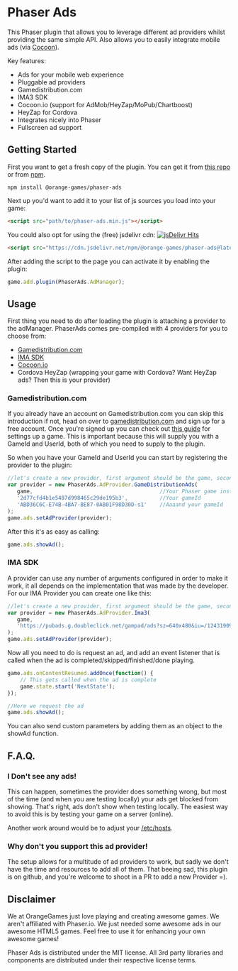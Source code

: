 Phaser Ads
==========
This Phaser plugin that allows you to leverage different ad providers whilst providing the same simple API.
Also allows you to easily integrate mobile ads (via [Cocoon](https://cocoon.io)).

Key features:
 - Ads for your mobile web experience
 - Pluggable ad providers
  - Gamedistribution.com
  - IMA3 SDK
  - Cocoon.io (support for AdMob/HeyZap/MoPub/Chartboost)
  - HeyZap for Cordova
 - Integrates nicely into Phaser
 - Fullscreen ad support

Getting Started
---------------
First you want to get a fresh copy of the plugin. You can get it from [this repo](https://github.com/orange-games/phaser-ads/releases) or from [npm](https://www.npmjs.com/package/@orange-games/phaser-ads).
```
npm install @orange-games/phaser-ads
```

Next up you'd want to add it to your list of js sources you load into your game:
```html
<script src="path/to/phaser-ads.min.js"></script>
```

You could also opt for using the (free) jsdelivr cdn: [![jsDelivr Hits](https://data.jsdelivr.com/v1/package/npm/@orange-games/phaser-ads/badge)](https://www.jsdelivr.com/package/npm/@orange-games/phaser-ads)
```html
<script src="https://cdn.jsdelivr.net/npm/@orange-games/phaser-ads@latest/build/phaser-ads.min.js"></script>
```

After adding the script to the page you can activate it by enabling the plugin:
```javascript
game.add.plugin(PhaserAds.AdManager);
```

Usage
-----
First thing you need to do after loading the plugin is attaching a provider to the adManager. PhaserAds comes pre-compiled with 4 providers for you to choose from:
 - [Gamedistribution.com](http://gamedistribution.com/)
 - [IMA SDK](https://developers.google.com/interactive-media-ads/docs/sdks/html5/)
 - [Cocoon.io](https://cocoon.io)
 - Cordova HeyZap (wrapping your game with Cordova? Want HeyZap ads? Then this is your provider)

### Gamedistribution.com
If you already have an account on Gamedistribution.com you can skip this introduction if not, head on over to [gamedistribution.com](http://www.gamedistribution.com) and sign up for a free account.
Once you're signed up you can check out [this guide](http://gamedistribution.com/api/) for settings up a game. This is important because this will supply you with a GameId and UserId, both of which you need to supply to the plugin.

So when you have your GameId and UserId you can start by registering the provider to the plugin:
```javascript
//let's create a new provider, first argument should be the game, second should be the ad tag URL
var provider = new PhaserAds.AdProvider.GameDistributionAds(
   game,                                        //Your Phaser game instance
   '2d77cfd4b1e5487d998465c29de195b3',          //Your gameId
   'ABD36C6C-E74B-4BA7-BE87-0AB01F98D30D-s1'    //Aaaand your gameId
);
game.ads.setAdProvider(provider);
```

After this it's as easy as calling:
```javascript
game.ads.showAd();
```


### IMA SDK
A provider can use any number of arguments configured in order to make it work, it all depends on the implementation that was made by the developer. For our IMA Provider you can create one like this:
```javascript
//let's create a new provider, first argument should be the game, second should be the ad tag URL
var provider = new PhaserAds.AdProvider.Ima3(
   game,
   'https://pubads.g.doubleclick.net/gampad/ads?sz=640x480&iu=/124319096/external/single_ad_samples&ciu_szs=300x250&impl=s&gdfp_req=1&env=vp&output=vast&unviewed_position_start=1&correlator'
);
game.ads.setAdProvider(provider);
```

Now all you need to do is request an ad, and add an event listener that is called when the ad is completed/skipped/finished/done playing.
```javascript
game.ads.onContentResumed.addOnce(function() {
    // This gets called when the ad is complete
    game.state.start('NextState');
});

//Here we request the ad
game.ads.showAd();
```
You can also send custom parameters by adding them as an object to the showAd function.

F.A.Q.
------
### I Don't see any ads!
This can happen, sometimes the provider does something wrong, but most of the time (and when you are testing locally) your ads get blocked from showing.
That's right, ads don't show when testing locally. The easiest way to avoid this is by testing your game on a server (online).

Another work around would be to adjust your [/etc/hosts](https://www.howtogeek.com/howto/27350/beginner-geek-how-to-edit-your-hosts-file/).


### Why don't you support this ad provider!
The setup allows for a multitude of ad providers to work, but sadly we don't have the time and resources to add all of them.
That beeing sad, this plugin is on github, and you're welcome to shoot in a PR to add a new Provider =).

Disclaimer
----------
We at OrangeGames just love playing and creating awesome games. We aren't affiliated with Phaser.io. We just needed some awesome ads in our awesome HTML5 games. Feel free to use it for enhancing your own awesome games!

Phaser Ads is distributed under the MIT license. All 3rd party libraries and components are distributed under their
respective license terms.
